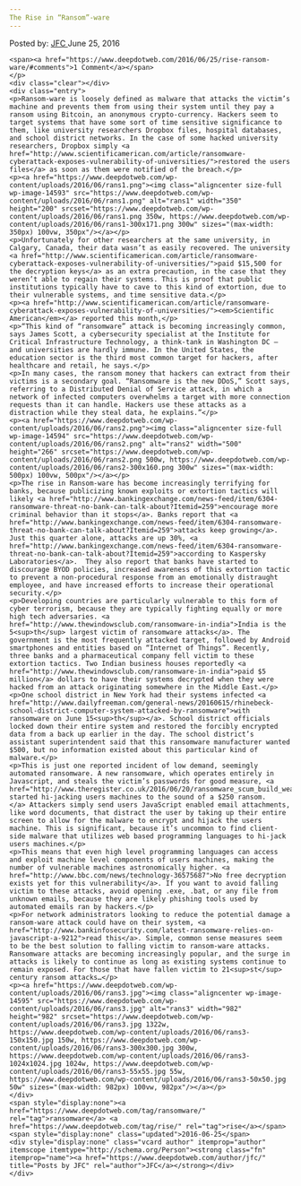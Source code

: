 ```yaml
---
The Rise in “Ransom”-ware
---
```

<article class="post-listing post-14592 post type-post status-publish format-standard has-post-thumbnail hentry category-deepdot-news tag-ransomware tag-rise">
    <div class="post-inner">
        <span>Posted by: <a href="https://www.deepdotweb.com/author/jfc/" title="">JFC </a></span>
    <span>June 25, 2016</span>
    
    <span><a href="https://www.deepdotweb.com/2016/06/25/rise-ransom-ware/#comments">1 Comment</a></span>
    </p>
    <div class="clear"></div>
    <div class="entry">
    <p>Ransom-ware is loosely defined as malware that attacks the victim’s machine and prevents them from using their system until they pay a ransom using Bitcoin, an anonymous crypto-currency. Hackers seem to target systems that have some sort of time sensitive significance to them, like university researchers Dropbox files, hospital databases, and school district networks. In the case of some hacked university researchers, Dropbox simply <a href="http://www.scientificamerican.com/article/ransomware-cyberattack-exposes-vulnerability-of-universities/">restored the users files</a> as soon as them were notified of the breach.</p>
    <p><a href="https://www.deepdotweb.com/wp-content/uploads/2016/06/rans1.png"><img class="aligncenter size-full wp-image-14593" src="https://www.deepdotweb.com/wp-content/uploads/2016/06/rans1.png" alt="rans1" width="350" height="200" srcset="https://www.deepdotweb.com/wp-content/uploads/2016/06/rans1.png 350w, https://www.deepdotweb.com/wp-content/uploads/2016/06/rans1-300x171.png 300w" sizes="(max-width: 350px) 100vw, 350px"/></a></p>
    <p>Unfortunately for other researchers at the same university, in Calgary, Canada, their data wasn’t as easily recovered. The university <a href="http://www.scientificamerican.com/article/ransomware-cyberattack-exposes-vulnerability-of-universities/">paid $15,500 for the decryption keys</a> as an extra precaution, in the case that they weren’t able to regain their systems. This is proof that public institutions typically have to cave to this kind of extortion, due to their vulnerable systems, and time sensitive data.</p>
    <p><a href="http://www.scientificamerican.com/article/ransomware-cyberattack-exposes-vulnerability-of-universities/"><em>Scientific American</em></a> reported this month,</p>
    <p>“This kind of “ransomware” attack is becoming increasingly common, says James Scott, a cybersecurity specialist at the Institute for Critical Infrastructure Technology, a think-tank in Washington DC — and universities are hardly immune. In the United States, the education sector is the third most common target for hackers, after healthcare and retail, he says.</p>
    <p>In many cases, the ransom money that hackers can extract from their victims is a secondary goal. “Ransomware is the new DDoS,” Scott says, referring to a Distributed Denial of Service attack, in which a network of infected computers overwhelms a target with more connection requests than it can handle. Hackers use these attacks as a distraction while they steal data, he explains.”</p>
    <p><a href="https://www.deepdotweb.com/wp-content/uploads/2016/06/rans2.png"><img class="aligncenter size-full wp-image-14594" src="https://www.deepdotweb.com/wp-content/uploads/2016/06/rans2.png" alt="rans2" width="500" height="266" srcset="https://www.deepdotweb.com/wp-content/uploads/2016/06/rans2.png 500w, https://www.deepdotweb.com/wp-content/uploads/2016/06/rans2-300x160.png 300w" sizes="(max-width: 500px) 100vw, 500px"/></a></p>
    <p>The rise in Ransom-ware has become increasingly terrifying for banks, because publicizing known exploits or extortion tactics will likely <a href="http://www.bankingexchange.com/news-feed/item/6304-ransomware-threat-no-bank-can-talk-about?Itemid=259">encourage more criminal behavior than it stops</a>. Banks report that <a href="http://www.bankingexchange.com/news-feed/item/6304-ransomware-threat-no-bank-can-talk-about?Itemid=259">attacks keep growing</a>. Just this quarter alone, attacks are up 30%, <a href="http://www.bankingexchange.com/news-feed/item/6304-ransomware-threat-no-bank-can-talk-about?Itemid=259">according to Kaspersky Laboratories</a>.  They also report that banks have started to discourage BYOD policies, increased awareness of this extortion tactic to prevent a non-procedural response from an emotionally distraught employee, and have increased efforts to increase their operational security.</p>
    <p>Developing countries are particularly vulnerable to this form of cyber terrorism, because they are typically fighting equally or more high tech adversaries. <a href="http://www.thewindowsclub.com/ransomware-in-india">India is the 5<sup>th</sup> largest victim of ransomware attacks</a>. The government is the most frequently attacked target, followed by Android smartphones and entities based on “Internet of Things”. Recently, three banks and a pharmaceutical company fell victim to these extortion tactics. Two Indian business houses reportedly <a href="http://www.thewindowsclub.com/ransomware-in-india">paid $5 million</a> dollars to have their systems decrypted when they were hacked from an attack originating somewhere in the Middle East.</p>
    <p>One school district in New York had their systems infected <a href="http://www.dailyfreeman.com/general-news/20160615/rhinebeck-school-district-computer-system-attacked-by-ransomware">with ransomware on June 15<sup>th</sup></a>. School district officials locked down their entire system and restored the forcibly encrypted data from a back up earlier in the day. The school district’s assistant superintendent said that this ransomware manufacturer wanted $500, but no information existed about this particular kind of malware.</p>
    <p>This is just one reported incident of low demand, seemingly automated ransomware. A new ransomware, which operates entirely in Javascript, and steals the victim’s passwords for good measure, <a href="http://www.theregister.co.uk/2016/06/20/ransomware_scum_build_weapon_from_javascript/">has started hi-jacking users machines to the sound of a $250 ransom. </a> Attackers simply send users JavaScript enabled email attachments, like word documents, that distract the user by taking up their entire screen to allow for the malware to encrypt and hijack the users machine. This is significant, because it’s uncommon to find client-side malware that utilizes web based programming languages to hi-jack users machines.</p>
    <p>This means that even high level programming languages can access and exploit machine level components of users machines, making the number of vulnerable machines astronomically higher. <a href="http://www.bbc.com/news/technology-36575687">No free decryption exists yet for this vulnerability</a>. If you want to avoid falling victim to these attacks, avoid opening .exe, .bat, or any file from unknown emails, because they are likely phishing tools used by automated emails ran by hackers.</p>
    <p>For network administrators looking to reduce the potential damage a ransom-ware attack could have on their system, <a href="http://www.bankinfosecurity.com/latest-ransomware-relies-on-javascript-a-9212">read this</a>. Simple, common sense measures seem to be the best solution to falling victim to ransom-ware attacks.  Ransomware attacks are becoming increasingly popular, and the surge in attacks is likely to continue as long as existing systems continue to remain exposed. For those that have fallen victim to 21<sup>st</sup> century ransom attacks…</p>
    <p><a href="https://www.deepdotweb.com/wp-content/uploads/2016/06/rans3.jpg"><img class="aligncenter wp-image-14595" src="https://www.deepdotweb.com/wp-content/uploads/2016/06/rans3.jpg" alt="rans3" width="982" height="982" srcset="https://www.deepdotweb.com/wp-content/uploads/2016/06/rans3.jpg 1322w, https://www.deepdotweb.com/wp-content/uploads/2016/06/rans3-150x150.jpg 150w, https://www.deepdotweb.com/wp-content/uploads/2016/06/rans3-300x300.jpg 300w, https://www.deepdotweb.com/wp-content/uploads/2016/06/rans3-1024x1024.jpg 1024w, https://www.deepdotweb.com/wp-content/uploads/2016/06/rans3-55x55.jpg 55w, https://www.deepdotweb.com/wp-content/uploads/2016/06/rans3-50x50.jpg 50w" sizes="(max-width: 982px) 100vw, 982px"/></a></p>
    </div>
    <span style="display:none"><a href="https://www.deepdotweb.com/tag/ransomware/" rel="tag">ransomware</a> <a href="https://www.deepdotweb.com/tag/rise/" rel="tag">rise</a></span> <span style="display:none" class="updated">2016-06-25</span>
    <div style="display:none" class="vcard author" itemprop="author" itemscope itemtype="http://schema.org/Person"><strong class="fn" itemprop="name"><a href="https://www.deepdotweb.com/author/jfc/" title="Posts by JFC" rel="author">JFC</a></strong></div>
    </div>
</article>

